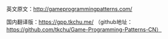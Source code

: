 英文原文：http://gameprogrammingpatterns.com/

国内翻译版：https://gpp.tkchu.me/ （github地址：https://github.com/tkchu/Game-Programming-Patterns-CN）